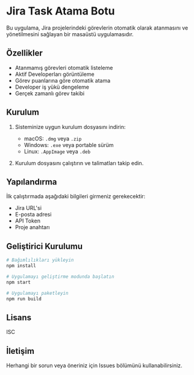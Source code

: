 # Jira Task Atama Botu

Bu uygulama, Jira projelerindeki görevlerin otomatik olarak atanmasını ve yönetilmesini sağlayan bir masaüstü uygulamasıdır.

## Özellikler

- Atanmamış görevleri otomatik listeleme
- Aktif Developerları görüntüleme
- Görev puanlarına göre otomatik atama
- Developer iş yükü dengeleme
- Gerçek zamanlı görev takibi

## Kurulum

1. Sisteminize uygun kurulum dosyasını indirin:
   - macOS: `.dmg` veya `.zip`
   - Windows: `.exe` veya portable sürüm
   - Linux: `.AppImage` veya `.deb`

2. Kurulum dosyasını çalıştırın ve talimatları takip edin.

## Yapılandırma

İlk çalıştırmada aşağıdaki bilgileri girmeniz gerekecektir:

- Jira URL'si
- E-posta adresi
- API Token
- Proje anahtarı

## Geliştirici Kurulumu

```bash
# Bağımlılıkları yükleyin
npm install

# Uygulamayı geliştirme modunda başlatın
npm start

# Uygulamayı paketleyin
npm run build
```

## Lisans

ISC

## İletişim

Herhangi bir sorun veya öneriniz için Issues bölümünü kullanabilirsiniz. 